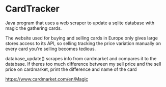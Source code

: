 # CardTracker
Java program that uses a web scraper to update a sqlite database with magic the gathering cards. 

The website used for buying and selling cards in Europe only gives large stores access to its API, so selling tracking the price variation manually on every card you're selling becomes tedious.

database_update() scrapes info from cardmarket and compares it to the database. If theres too much difference between my sell price and the sell price on cardmarket, print the difference and name of the card


https://www.cardmarket.com/en/Magic


